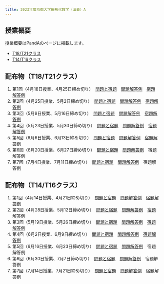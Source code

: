 ```yaml
---
title: 2023年度京都大学線形代数学（演義）A
---
```


## 授業概要

授業概要はPandAのページに掲載します。

- [T18/T21クラス](https://panda.ecs.kyoto-u.ac.jp/portal/site/2023-888-N151-033/)
- [T14/T16クラス](https://panda.ecs.kyoto-u.ac.jp/portal/site/2023-888-N151-029/)

## 配布物（T18/T21クラス）

1. 第1回（4月18日授業、4月25日締め切り）　[問題と宿題](t_1_problem.pdf)　[問題解答例](t_1_solution_a.pdf)　[宿題解答例](t_1_solution_b.pdf)
2. 第2回（4月25日授業、5月2日締め切り）　[問題と宿題](t_2_problem.pdf)　[問題解答例](t_2_solution_a.pdf)　[宿題解答例](t_2_solution_b.pdf)
3. 第3回（5月9日授業、5月16日締め切り）　[問題と宿題](t_3_problem.pdf)　[問題解答例](t_3_solution_a.pdf)　[宿題解答例](t_3_solution_b.pdf)
4. 第4回（5月23日授業、5月30日締め切り）　[問題と宿題](t_4_problem.pdf)　[問題解答例](t_4_solution_a.pdf)　[宿題解答例](t_4_solution_b.pdf)
5. 第5回（6月6日授業、6月13日締め切り）　[問題と宿題](t_5_problem.pdf)　[問題解答例](t_5_solution_a.pdf)　[宿題解答例](t_5_solution_b.pdf)
6. 第6回（6月20日授業、6月27日締め切り）　[問題と宿題](t_6_problem.pdf)　[問題解答例](t_6_solution_a.pdf)　宿題解答例
7. 第7回（7月4日授業、7月11日締め切り）　[問題と宿題](t_7_problem.pdf)　[問題解答例](t_7_solution_a.pdf)　宿題解答例

## 配布物（T14/T16クラス）

1. 第1回（4月14日授業、4月21日締め切り）　[問題と宿題](f_1_problem.pdf)　[問題解答例](f_1_solution_a.pdf)　[宿題解答例](f_1_solution_b.pdf)
2. 第2回（4月28日授業、5月12日締め切り）　[問題と宿題](f_2_problem.pdf)　[問題解答例](f_2_solution_a.pdf)　[宿題解答例](f_2_solution_b.pdf)
3. 第3回（5月19日授業、5月26日締め切り）　[問題と宿題](f_3_problem.pdf)　[問題解答例](f_3_solution_a.pdf)　[宿題解答例](f_3_solution_b.pdf)
4. 第4回（6月2日授業、6月9日締め切り）　[問題と宿題](f_4_problem.pdf)　[問題解答例](f_4_solution_a.pdf)　[宿題解答例](f_4_solution_b.pdf)
5. 第5回（6月16日授業、6月23日締め切り）　[問題と宿題](f_5_problem.pdf)　[問題解答例](f_5_solution_a.pdf)　宿題解答例
6. 第6回（6月30日授業、7月7日締め切り）　[問題と宿題](f_6_problem.pdf)　[問題解答例](f_6_solution_a.pdf)　宿題解答例
7. 第7回（7月14日授業、7月21日締め切り）　[問題と宿題](f_7_problem.pdf)　[問題解答例](f_7_solution_a.pdf)　宿題解答例
